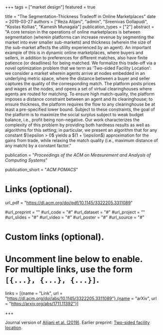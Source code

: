 +++
tags = ["market design"]
featured = true

title = "The Segmentation-Thickness Tradeoff in Online Marketplaces"
date = 2019-03-27
authors = ["Reza Alijani", "admin", "Sreenivas Gollapudi", "Kostas Kollias", "Kamesh Munagala"]
publication_types = ["2"]
abstract = "A core tension in the operations of online marketplaces is between segmentation (wherein platforms can increase revenue by segmenting the market into ever smaller sub-markets) and thickness (wherein the size of the sub-market affects the utility experienced by an agent). An important example of this is in dynamic online marketplaces, where buyers and sellers, in addition to preferences for different matches, also have finite patience (or deadlines) for being matched. We formalize this trade-off via a novel optimization problem that we term as 'Two-sided Facility Location': we consider a market wherein agents arrive at nodes embedded in an underlying metric space, where the distance between a buyer and seller captures the quality of the corresponding match. The platform posts prices and wages at the nodes, and opens a set of virtual clearinghouses where agents are routed for matching. To ensure high match-quality, the platform imposes a distance constraint between an agent and its clearinghouse; to ensure thickness, the platform requires the flow to any clearinghouse be at least a pre-specified lower bound. Subject to these constraints, the goal of the platform is to maximize the social surplus subject to weak budget balance, i.e., profit being non-negative. Our work characterizes the complexity of this problem by providing both hardness results as well as algorithms for this setting; in particular, we present an algorithm that for any  constant $\\epsilon > 0$ yields a $(1 + \\epsilon$) approximation for the gains from trade, while relaxing the match quality (i.e., maximum distance of any match) by a constant factor."

publication = "*Proceedings of the ACM on Measurement and Analysis of Computing Systems*"

publication_short = "*ACM POMACS*"

# Links (optional).
url_pdf = "https://dl.acm.org/doi/pdf/10.1145/3322205.3311089"

#url_preprint = ""
#url_code = "#"
#url_dataset = "#"
#url_project = ""
#url_slides = "#"
#url_video = "#"
#url_poster = "#"
#url_source = "#"

# Custom links (optional).
#   Uncomment line below to enable. For multiple links, use the form `[{...}, {...}, {...}]`.
links = [{name = "Link", url = "https://dl.acm.org/doi/abs/10.1145/3322205.3311089"},{name = "arXiv", url = "https://arxiv.org/abs/1711.11392"}]


+++

Journal version of [Alijani et al. (2019)](/sbanerjee/publication/alijani-19-conf/). Earlier preprint: [Two-sided facility location](https://arxiv.org/abs/1711.11392).
